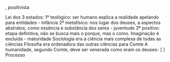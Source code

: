 , positivista

Lei dos 3 estados:
1º teológico: ser humano explica a realidade apelando para entidades - infância
2º metafísico: nos lugar dos deuses, a aspectos abstratos, como essência e substância dos seres - juventude
3º positivo: etapa definitiva, não se busca mais o porque, mas o como. Imaginação é excluida - maturidade
Sociologia era a ciência mais complexa de todas as ciências 
Filosofia era ordenadora das outras ciências para Comte
A humanidade, segundo Comte, deve ser venerada como eram os deuses- [ ] Processo 
